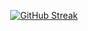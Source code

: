 <p align="center">
<a href="https://git.io/streak-stats"><img src="https://streak-stats.demolab.com?user=grenademik&theme=dark&hide_border=true" alt="GitHub Streak" /></a>
</p>

